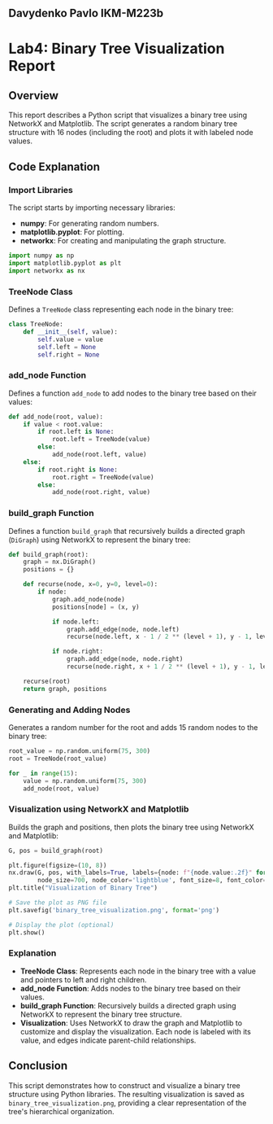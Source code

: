 ## Davydenko Pavlo IKM-M223b
# Lab4: Binary Tree Visualization Report

## Overview

This report describes a Python script that visualizes a binary tree using NetworkX and Matplotlib. The script generates a random binary tree structure with 16 nodes (including the root) and plots it with labeled node values.

## Code Explanation

### Import Libraries

The script starts by importing necessary libraries:
- **numpy**: For generating random numbers.
- **matplotlib.pyplot**: For plotting.
- **networkx**: For creating and manipulating the graph structure.
  
```python
import numpy as np
import matplotlib.pyplot as plt
import networkx as nx
```

### TreeNode Class

Defines a `TreeNode` class representing each node in the binary tree:
```python
class TreeNode:
    def __init__(self, value):
        self.value = value
        self.left = None
        self.right = None
```

### add_node Function

Defines a function `add_node` to add nodes to the binary tree based on their values:
```python
def add_node(root, value):
    if value < root.value:
        if root.left is None:
            root.left = TreeNode(value)
        else:
            add_node(root.left, value)
    else:
        if root.right is None:
            root.right = TreeNode(value)
        else:
            add_node(root.right, value)
```

### build_graph Function

Defines a function `build_graph` that recursively builds a directed graph (`DiGraph`) using NetworkX to represent the binary tree:
```python
def build_graph(root):
    graph = nx.DiGraph()
    positions = {}

    def recurse(node, x=0, y=0, level=0):
        if node:
            graph.add_node(node)
            positions[node] = (x, y)

            if node.left:
                graph.add_edge(node, node.left)
                recurse(node.left, x - 1 / 2 ** (level + 1), y - 1, level + 1)

            if node.right:
                graph.add_edge(node, node.right)
                recurse(node.right, x + 1 / 2 ** (level + 1), y - 1, level + 1)

    recurse(root)
    return graph, positions
```

### Generating and Adding Nodes

Generates a random number for the root and adds 15 random nodes to the binary tree:
```python
root_value = np.random.uniform(75, 300)
root = TreeNode(root_value)

for _ in range(15):
    value = np.random.uniform(75, 300)
    add_node(root, value)
```

### Visualization using NetworkX and Matplotlib

Builds the graph and positions, then plots the binary tree using NetworkX and Matplotlib:
```python
G, pos = build_graph(root)

plt.figure(figsize=(10, 8))
nx.draw(G, pos, with_labels=True, labels={node: f"{node.value:.2f}" for node in G.nodes}, 
        node_size=700, node_color='lightblue', font_size=8, font_color='black', font_weight='bold', edge_color='gray')
plt.title("Visualization of Binary Tree")

# Save the plot as PNG file
plt.savefig('binary_tree_visualization.png', format='png')

# Display the plot (optional)
plt.show()
```

### Explanation

- **TreeNode Class**: Represents each node in the binary tree with a value and pointers to left and right children.
- **add_node Function**: Adds nodes to the binary tree based on their values.
- **build_graph Function**: Recursively builds a directed graph using NetworkX to represent the binary tree structure.
- **Visualization**: Uses NetworkX to draw the graph and Matplotlib to customize and display the visualization. Each node is labeled with its value, and edges indicate parent-child relationships.

## Conclusion

This script demonstrates how to construct and visualize a binary tree structure using Python libraries. The resulting visualization is saved as `binary_tree_visualization.png`, providing a clear representation of the tree's hierarchical organization.

